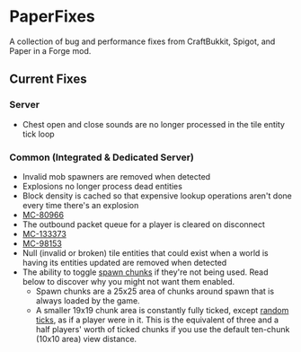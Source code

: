 # PaperFixes
A collection of bug and performance fixes from CraftBukkit, Spigot, and Paper in a Forge mod.
## Current Fixes
### Server
- Chest open and close sounds are no longer processed in the tile entity tick loop
### Common (Integrated & Dedicated Server)
- Invalid mob spawners are removed when detected
- Explosions no longer process dead entities
- Block density is cached so that expensive lookup operations aren't done every time there's an explosion
- [MC-80966](https://bugs.mojang.com/browse/MC-80966)
- The outbound packet queue for a player is cleared on disconnect
- [MC-133373](https://bugs.mojang.com/browse/MC-133373)
- [MC-98153](https://bugs.mojang.com/browse/MC-98153)
- Null (invalid or broken) tile entities that could exist when a world is having its entities updated are removed when detected
- The ability to toggle [spawn chunks](https://minecraft.fandom.com/wiki/Spawn_chunk) if they're not being used. Read below to discover why you might not want them enabled.
    - Spawn chunks are a 25x25 area of chunks around spawn that is always loaded by the game.
    - A smaller 19x19 chunk area is constantly fully ticked, except [random ticks](https://minecraft.fandom.com/wiki/Tick#Random_tick), as if a player were in it. This is the equivalent of three and a half players' worth of ticked chunks if you use the default ten-chunk (10x10 area) view distance.
